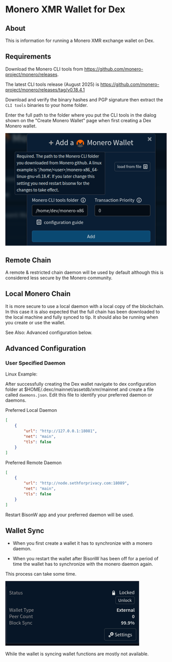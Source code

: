 # Monero XMR Wallet for Dex

## About

This is information for running a Monero XMR exchange wallet on Dex.

## Requirements

Download the Monero CLI tools from <https://github.com/monero-project/monero/releases>.

The latest CLI tools release (August 2025) is <https://github.com/monero-project/monero/releases/tag/v0.18.4.1>

Download and verify the binary hashes and PGP signature then extract the `CLI tools` binaries to your home folder.

Enter the full path to the folder where you put the CLI tools in the dialog shown on the "Create Monero Wallet" page when first creating a Dex Monero wallet.

![Configuration](img/image_config.png)

## Remote Chain

A remote & restricted chain daemon will be used by default although this is considered less secure by the Monero community.

## Local Monero Chain

It is more secure to use a local daemon with a local copy of the blockchain. In this case it is also expected that the full chain has been downloaded to the local machine and fully synced to tip. It should also be running when you create or use the wallet.

See Also: Advanced configuration below.

## Advanced Configuration

### User Specified Daemon

Linux Example:

After  successfully creating the Dex wallet navigate to dex configuration folder at $HOME/.dexc/mainnet/assetdb/xmr/mainnet and create a file called `daemons.json`. Edit this file to identify your preferred daemon or daemons. 

Preferred Local Daemon

```json
[
    {
        "url": "http://127.0.0.1:18081",
        "net": "main",
        "tls": false
    }
]
```

Preferred Remote Daemon

```json
[
    {
        "url": "http://node.sethforprivacy.com:18089",
        "net": "main",
        "tls": false
    }
]
```

Restart BisonW app and your preferred daemon will be used.

## Wallet Sync

- When you first create a wallet it has to synchronize with a monero daemon.

- When you restart the wallet after BisonW has been off for a period of time the wallet has to synchronize with the monero daemon again.

This process can take some time.

![Synchronization](img/image_sync.png)

While the wallet is syncing wallet functions are mostly not available.
